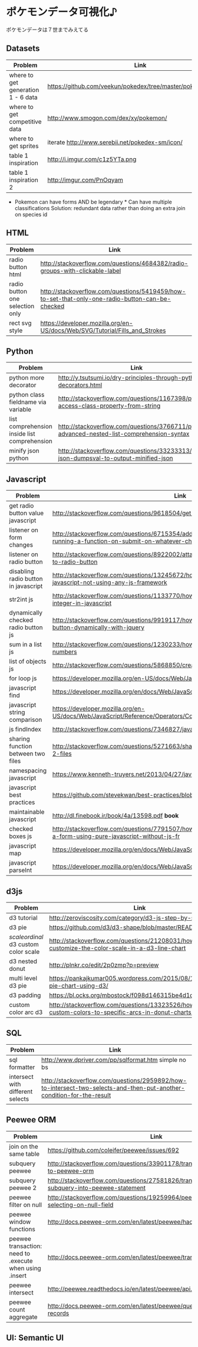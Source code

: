 # ポケモンデータ可視化♪
ポケモンデータは７世までみえてる

## Datasets
|Problem|Link|
|---|---|
|where to get generation 1 - 6 data|https://github.com/veekun/pokedex/tree/master/pokedex/data/csv|
|where to get competitive data|http://www.smogon.com/dex/xy/pokemon/|
|where to get sprites|iterate http://www.serebii.net/pokedex-sm/icon/|
|table 1 inspiration|http://i.imgur.com/c1z5YTa.png|
|table 1 inspiration 2|http://imgur.com/PnOqyam|

* Pokemon can have forms AND be legendary * Can have multiple classifications
Solution: redundant data rather than doing an extra join on species id

## HTML
|Problem|Link|
|---|---|
|radio button html|http://stackoverflow.com/questions/4684382/radio-groups-with-clickable-label|
|radio button one selection only|http://stackoverflow.com/questions/5419459/how-to-set-that-only-one-radio-button-can-be-checked|
|rect svg style|https://developer.mozilla.org/en-US/docs/Web/SVG/Tutorial/Fills_and_Strokes|

##  Python
|Problem|Link|
|---|---|
|python more decorator|http://y.tsutsumi.io/dry-principles-through-python-decorators.html|
|python class fieldname via variable|http://stackoverflow.com/questions/1167398/python-access-class-property-from-string|
|list comprehension inside list comprehension|http://stackoverflow.com/questions/3766711/python-advanced-nested-list-comprehension-syntax|
|minify json python|http://stackoverflow.com/questions/33233313/python-json-dumpsval-to-output-minified-json|

## Javascript
|Problem|Link|
|---|---|
|get radio button value javascript|http://stackoverflow.com/questions/9618504/get-radio-button-value-with-javascript|
|listener on form changes|http://stackoverflow.com/questions/6715354/adding-an-eventlistener-to-a-form-running-a-function-on-submit-on-whatever-chil|
|listener on radio button|http://stackoverflow.com/questions/8922002/attach-event-listener-through-javascript-to-radio-button|
|disabling radio button in javascript|http://stackoverflow.com/questions/13245672/how-to-disable-the-radio-button-using-javascript-not-using-any-js-framework|
|str2int js|http://stackoverflow.com/questions/1133770/how-do-i-convert-a-string-into-an-integer-in-javascript|
|dynamically checked radio button js|http://stackoverflow.com/questions/9919117/how-to-change-the-selected-radio-button-dynamically-with-jquery|
|sum in a list js|http://stackoverflow.com/questions/1230233/how-to-find-the-sum-of-an-array-of-numbers|
|list of objects js|http://stackoverflow.com/questions/5868850/creating-list-of-objects-in-javascript|
|for loop js|https://developer.mozilla.org/en-US/docs/Web/JavaScript/Guide/Loops_and_iteration|
|javascript find|https://developer.mozilla.org/en/docs/Web/JavaScript/Reference/Global_Objects/Array/find|
|javascript string comparison|https://developer.mozilla.org/en-US/docs/Web/JavaScript/Reference/Operators/Comparison_Operators|
|js findIndex|http://stackoverflow.com/questions/7346827/javascript-find-array-index-with-value|
|sharing function between two files|http://stackoverflow.com/questions/5271663/sharing-a-js-functions-between-code-in-2-files|
|namespacing javascript|https://www.kenneth-truyers.net/2013/04/27/javascript-namespaces-and-modules/|
|javascript best practices|https://github.com/stevekwan/best-practices/blob/master/javascript/best-practices.md|
|maintainable javascript|http://dl.finebook.ir/book/4a/13598.pdf **book**|
|checked boxes js|http://stackoverflow.com/questions/7791507/how-can-i-select-all-checkboxes-from-a-form-using-pure-javascript-without-js-fr|
|javascript map|https://developer.mozilla.org/en/docs/Web/JavaScript/Reference/Global_Objects/Array/map|
|javascript parseInt|https://developer.mozilla.org/en/docs/Web/JavaScript/Reference/Global_Objects/parseInt|

## d3js
|Problem|Link|
|---|---|
|d3 tutorial|http://zeroviscosity.com/category/d3-js-step-by-step|
|d3 pie|https://github.com/d3/d3-shape/blob/master/README.md#pie|
|*scaleordinal* d3 custom color scale|http://stackoverflow.com/questions/21208031/how-to-customize-the-color-scale-in-a-d3-line-chart|
|d3 nested donut|http://plnkr.co/edit/2p0zmp?p=preview|
|multi level d3 pie|https://pankajkumar005.wordpress.com/2015/08/14/multilevel-pie-chart-using-d3/|
|d3 padding|https://bl.ocks.org/mbostock/f098d146315be4d1db52|
|custom color arc d3|http://stackoverflow.com/questions/13323526/how-to-add-custom-colors-to-specific-arcs-in-donut-charts-in-d3|

## SQL
|Problem|Link|
|---|---|
|sql formatter|http://www.dpriver.com/pp/sqlformat.htm simple no bs| 
|intersect with different selects|http://stackoverflow.com/questions/2959892/how-to-intersect-two-selects-and-then-put-another-condition-for-the-result|

## Peewee ORM
|Problem|Link|
|---|---|
|join on the same table|https://github.com/coleifer/peewee/issues/692|
|subquery peewee|http://stackoverflow.com/questions/33901178/translating-sql-sub-query-to-peewee-orm|
|subquery peewee 2|http://stackoverflow.com/questions/27581826/translate-sqlite-query-with-subquery-into-peewee-statement|
|peewee filter on null|http://stackoverflow.com/questions/19259964/peewee-syntax-for-selecting-on-null-field|
|peewee window functions|http://docs.peewee-orm.com/en/latest/peewee/hacks.html|
|peewee transaction: need to .execute when using .insert|http://docs.peewee-orm.com/en/latest/peewee/transactions.html#decorator| 
|peewee intersect|http://peewee.readthedocs.io/en/latest/peewee/api.html#SelectQuery.__and__|
|peewee count aggregate|http://docs.peewee-orm.com/en/latest/peewee/querying.html#counting-records|



## UI: Semantic UI
